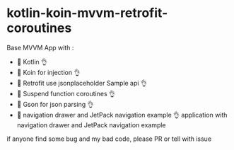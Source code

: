 # kotlin-koin-mvvm-retrofit-coroutines
Base MVVM App with :
- 🔖 Kotlin 👌
- 🔖 Koin for injection 👌
- 🔖 Retrofit use jsonplaceholder Sample api 👌
- 🔖 Suspend function coroutines 👌
- 🔖 Gson for json parsing 👌
- 🔖 navigation drawer and JetPack navigation example 👌
application with navigation drawer and JetPack navigation example

if anyone find some bug and my bad code, please PR or tell with issue

